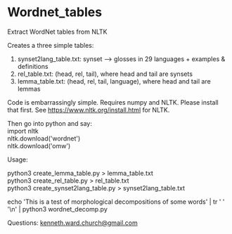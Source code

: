 # Wordnet_tables
Extract WordNet tables from NLTK
<p>
Creates a three simple tables:

<ol>
  <li>synset2lang_table.txt: synset --> glosses in 29 languages + examples & definitions</li>
  <li>rel_table.txt: (head, rel, tail), where head and tail are synsets</li>
  <li>lemma_table.txt: (head, rel, tail, language), where head and tail are lemmas</li>
</ol>

Code is embarrassingly simple.  Requires numpy and NLTK.  Please install that first.
See https://www.nltk.org/install.html for NLTK.
<p>
Then go into python and say:
<br>
import nltk
  <br>
nltk.download('wordnet')
  <br>
  nltk.download('omw')

<p>
Usage:

python3 create_lemma_table.py > lemma_table.txt
<br>
python3 create_rel_table.py > rel_table.txt
<br>
python3 create_synset2lang_table.py > synset2lang_table.txt

echo 'This is a test of morphological decompositions of some words' | tr ' ' '\n' | python3 wordnet_decomp.py 

Questions: kenneth.ward.church@gmail.com
